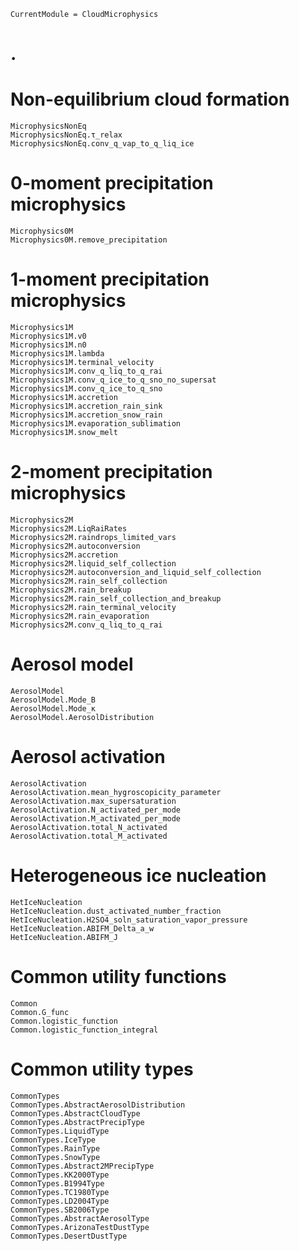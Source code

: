 ```@meta
CurrentModule = CloudMicrophysics
```
# .

# Non-equilibrium cloud formation

```@docs
MicrophysicsNonEq
MicrophysicsNonEq.τ_relax
MicrophysicsNonEq.conv_q_vap_to_q_liq_ice
```

# 0-moment precipitation microphysics

```@docs
Microphysics0M
Microphysics0M.remove_precipitation
```

# 1-moment precipitation microphysics

```@docs
Microphysics1M
Microphysics1M.v0
Microphysics1M.n0
Microphysics1M.lambda
Microphysics1M.terminal_velocity
Microphysics1M.conv_q_liq_to_q_rai
Microphysics1M.conv_q_ice_to_q_sno_no_supersat
Microphysics1M.conv_q_ice_to_q_sno
Microphysics1M.accretion
Microphysics1M.accretion_rain_sink
Microphysics1M.accretion_snow_rain
Microphysics1M.evaporation_sublimation
Microphysics1M.snow_melt
```

# 2-moment precipitation microphysics
```@docs
Microphysics2M
Microphysics2M.LiqRaiRates
Microphysics2M.raindrops_limited_vars
Microphysics2M.autoconversion
Microphysics2M.accretion
Microphysics2M.liquid_self_collection
Microphysics2M.autoconversion_and_liquid_self_collection
Microphysics2M.rain_self_collection
Microphysics2M.rain_breakup
Microphysics2M.rain_self_collection_and_breakup
Microphysics2M.rain_terminal_velocity
Microphysics2M.rain_evaporation
Microphysics2M.conv_q_liq_to_q_rai
```

# Aerosol model

```@docs
AerosolModel
AerosolModel.Mode_B
AerosolModel.Mode_κ
AerosolModel.AerosolDistribution
```

# Aerosol activation

```@docs
AerosolActivation
AerosolActivation.mean_hygroscopicity_parameter
AerosolActivation.max_supersaturation
AerosolActivation.N_activated_per_mode
AerosolActivation.M_activated_per_mode
AerosolActivation.total_N_activated
AerosolActivation.total_M_activated
```

# Heterogeneous ice nucleation
```@docs
HetIceNucleation
HetIceNucleation.dust_activated_number_fraction
HetIceNucleation.H2SO4_soln_saturation_vapor_pressure
HetIceNucleation.ABIFM_Delta_a_w
HetIceNucleation.ABIFM_J
```

# Common utility functions

```@docs
Common
Common.G_func
Common.logistic_function
Common.logistic_function_integral
```

# Common utility types

```@docs
CommonTypes
CommonTypes.AbstractAerosolDistribution
CommonTypes.AbstractCloudType
CommonTypes.AbstractPrecipType
CommonTypes.LiquidType
CommonTypes.IceType
CommonTypes.RainType
CommonTypes.SnowType
CommonTypes.Abstract2MPrecipType
CommonTypes.KK2000Type
CommonTypes.B1994Type
CommonTypes.TC1980Type
CommonTypes.LD2004Type
CommonTypes.SB2006Type
CommonTypes.AbstractAerosolType
CommonTypes.ArizonaTestDustType
CommonTypes.DesertDustType
```
